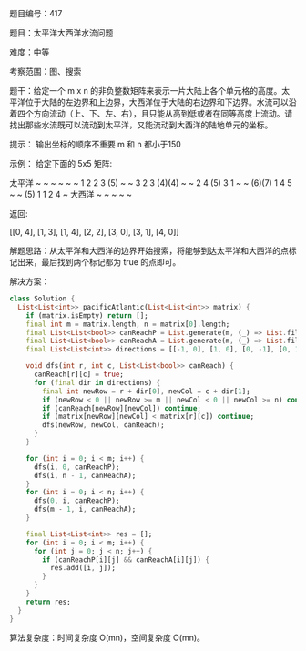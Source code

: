 题目编号：417

题目：太平洋大西洋水流问题

难度：中等

考察范围：图、搜索

题干：给定一个 m x n 的非负整数矩阵来表示一片大陆上各个单元格的高度。太平洋位于大陆的左边界和上边界，大西洋位于大陆的右边界和下边界。水流可以沿着四个方向流动（上、下、左、右），且只能从高到低或者在同等高度上流动。请找出那些水流既可以流动到太平洋，又能流动到大西洋的陆地单元的坐标。

提示：
输出坐标的顺序不重要
m 和 n 都小于150

示例：
给定下面的 5x5 矩阵:

  太平洋 ~   ~   ~   ~   ~ 
      ~  1  2  2  3 (5) ~
      ~  3  2  3 (4)(4) ~
      ~  2  4 (5) 3  1  ~
      ~ (6)(7) 1  4  5  ~
      ~ (5)  1  1  2  4  ~
          大西洋 ~   ~   ~   ~   ~

返回:

[[0, 4], [1, 3], [1, 4], [2, 2], [3, 0], [3, 1], [4, 0]]

解题思路：从太平洋和大西洋的边界开始搜索，将能够到达太平洋和大西洋的点标记出来，最后找到两个标记都为 true 的点即可。

解决方案：

```dart
class Solution {
  List<List<int>> pacificAtlantic(List<List<int>> matrix) {
    if (matrix.isEmpty) return [];
    final int m = matrix.length, n = matrix[0].length;
    final List<List<bool>> canReachP = List.generate(m, (_) => List.filled(n, false));
    final List<List<bool>> canReachA = List.generate(m, (_) => List.filled(n, false));
    final List<List<int>> directions = [[-1, 0], [1, 0], [0, -1], [0, 1]];

    void dfs(int r, int c, List<List<bool>> canReach) {
      canReach[r][c] = true;
      for (final dir in directions) {
        final int newRow = r + dir[0], newCol = c + dir[1];
        if (newRow < 0 || newRow >= m || newCol < 0 || newCol >= n) continue;
        if (canReach[newRow][newCol]) continue;
        if (matrix[newRow][newCol] < matrix[r][c]) continue;
        dfs(newRow, newCol, canReach);
      }
    }

    for (int i = 0; i < m; i++) {
      dfs(i, 0, canReachP);
      dfs(i, n - 1, canReachA);
    }
    for (int i = 0; i < n; i++) {
      dfs(0, i, canReachP);
      dfs(m - 1, i, canReachA);
    }

    final List<List<int>> res = [];
    for (int i = 0; i < m; i++) {
      for (int j = 0; j < n; j++) {
        if (canReachP[i][j] && canReachA[i][j]) {
          res.add([i, j]);
        }
      }
    }
    return res;
  }
}
```

算法复杂度：时间复杂度 O(mn)，空间复杂度 O(mn)。